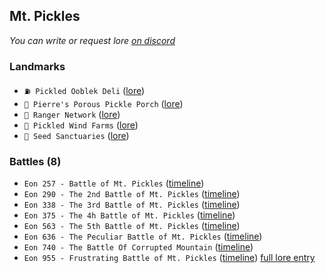 ## Mt. Pickles

*You can write or request lore [on discord](<https://discord.com/channels/562910943848169472/1173922660489633802>)*
### Landmarks
- `⛽️ Pickled Ooblek Deli` ([lore](<https://zeithalt.github.io//r/pickled_ooblek_deli.html>))
- `🥒 Pierre's Porous Pickle Porch` ([lore](<https://zeithalt.github.io//r/pppp.html>))
- `🔭 Ranger Network` ([lore](<https://zeithalt.github.io//r/ranger_network.html>))
- `💨 Pickled Wind Farms` ([lore](<https://zeithalt.github.io//r/pickled_wind_farms.html>))
- `🌱 Seed Sanctuaries` ([lore](<https://zeithalt.github.io//r/seed_sanctuaries.html>))
### Battles (8)
- `Eon 257 - Battle of Mt. Pickles` ([timeline](<https://zeithalt.github.io//t/#eon0257>))
- `Eon 290 - The 2nd Battle of Mt. Pickles` ([timeline](<https://zeithalt.github.io//t/#eon0290>))
- `Eon 338 - The 3rd Battle of Mt. Pickles` ([timeline](<https://zeithalt.github.io//t/#eon0338>))
- `Eon 375 - The 4h Battle of Mt. Pickles` ([timeline](<https://zeithalt.github.io//t/#eon0375>))
- `Eon 563 - The 5th Battle of Mt. Pickles` ([timeline](<https://zeithalt.github.io//t/#eon0563>))
- `Eon 636 - The Peculiar Battle of Mt. Pickles` ([timeline](<https://zeithalt.github.io//t/#eon0636>))
- `Eon 740 - The Battle Of Corrupted Mountain` ([timeline](<https://zeithalt.github.io//t/#eon0740>))
- `Eon 955 - Frustrating Battle of Mt. Pickles` ([timeline](<https://zeithalt.github.io//t/#eon0955>))
[full lore entry](<https://zeithalt.github.io//r/mt_pickles.html>)
